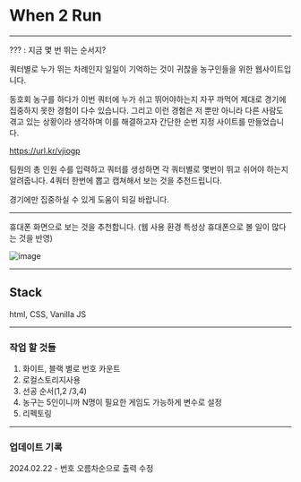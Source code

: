 # When 2 Run

---

??? : 지금 몇 번 뛰는 순서지?  

쿼터별로 누가 뛰는 차례인지 일일이 기억하는 것이 귀찮을 농구인들을 위한 웹사이트입니다.




동호회 농구를 하다가 이번 쿼터에 누가 쉬고 뛰어야하는지 자꾸 까먹어 제대로 경기에 집중하지 못한 경험이 다수 있습니다. 그리고 이런 경험은 저 뿐만 아니라 다른 사람도 겪고 있는 상황이라 생각하며 이를 해결하고자 간단한 순번 지정 사이트를 만들었습니다. 


https://url.kr/vjiogp



팀원의 총 인원 수를 입력하고 쿼터를 생성하면 각 쿼터별로 몇번이 뛰고 쉬어야 하는지 알려줍니다. 4쿼터 한번에 뽑고 캡쳐해서 보는 것을 추천드립니다. 


경기에만 집중하실 수 있게 도움이 되길 바랍니다.

---

휴대폰 화면으로 보는 것을 추천합니다.
(웹 사용 환경 특성상 휴대폰으로 볼 일이 많다는 것을 반영)

![image](https://github.com/forwarder1121/forwarder1121.github.io/assets/66872094/cc59c5f7-91e6-47d9-b1f3-26914232c187)

---

## Stack

html, CSS, Vanilla JS

---

### 작업 할 것들

1. 화이트, 블랙 별로 번호 카운트
4. 로컬스토리지사용
5. 선공 순서(1,2 /3,4)
7. 농구는 5인이니까 N명이 필요한 게임도 가능하게 변수로 설정
8. 리펙토링

---

### 업데이트 기록

2024.02.22 - 번호 오름차순으로 출력 수정
